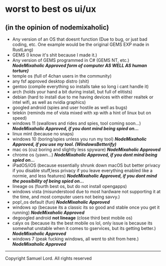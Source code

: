 # worst to best os ui/ux
## (in the opinion of nodemixaholic)
* Any version of an OS that doesnt function (Due to bug, or just bad coding, etc. One example would be the original GEMS EXP made in RustLang)
* GEMS (I know it's shit because I made it.)
* Any version of GEMS programmed in C# (GEMS NT, etc.) ***NodeMixaholic Approved form of computer AS WELL AS human torture)***
* temple os (full of 4chan users in the community)
* any fsf approved desktop distro (shit)
* gentoo (compile everything so installs take so long i cant handle it)
* arch (holds your hand a bit during install, but full of elitists)
* debian (hard to install due to me having devices with either realtek or intel wifi, as well as nvidia graphics)
* googled android (spies and user hostile as well as bugs)
* telekin (reminds me of vista mixed with xp with a hint of linux but on speed)
* windows 11 (swallows and rides and spies, tool coming soon...) ***NodeMixaholic Approved, if you dont mind being spied on...***
* linux mint (because no snaps)
* windows 10 (boring/spies unless you run my tool) ***NodeMixaholic Approved, if you use my tool. (WindowsBetterify)***
* mac os (cuz boring and slightly less spyware) ***NodeMixaholic Approved***
* chrome os (yawn...) ***NodeMixaholic Approved, if you dont mind being spied on...***
* iPadOS/iOS (because essentially shrunk down macOS but better privacy if you disable stuff,less privacy if you leave everything enabled like a normie, and less features) ***NodeMixaholic Approved, if you dont mind the possibility of being spied on...***
* lineage os (fourth best os, but do not install opengapps)
* windows vista (misunderstood due to most hardware not supporting it at the time, and most computer users not being savvy.)
* pop!\_os default (fun) ***NodeMixaholic Approved***
* windows xp (because its a classic its so good and stable once you get it running) ***NodeMixaholic Approved***
* degoogled android **not lineage** (close third best mobile os)
* calyx os (because its the best mobile os lol, only issue is because its somewhat unstable when it comes to gservices, but its getting better.) ***NodeMixaholic Approved***
* windows 7 (peak fucking windows, all went to shit from here.) ***NodeMixaholic Approved***
---
Copyright Samuel Lord. All rights reserved

